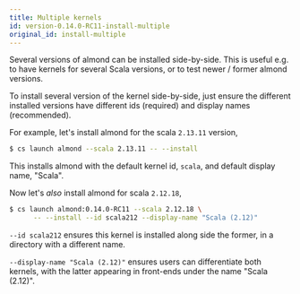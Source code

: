 ```yaml
---
title: Multiple kernels
id: version-0.14.0-RC11-install-multiple
original_id: install-multiple
---
```


Several versions of almond can be installed side-by-side. This is useful e.g. to have kernels
for several Scala versions, or to test newer / former almond versions.

To install several version of the kernel side-by-side, just ensure the different installed versions
have different ids (required) and display names (recommended).

For example, let's install almond for the scala `2.13.11` version,
```bash
$ cs launch almond --scala 2.13.11 -- --install
```

This installs almond with the default kernel id, `scala`, and default display name, "Scala".

Now let's *also* install almond for scala `2.12.18`,
```bash
$ cs launch almond:0.14.0-RC11 --scala 2.12.18 \
      -- --install --id scala212 --display-name "Scala (2.12)"
```

`--id scala212` ensures this kernel is installed along side the former, in a directory
with a different name.

`--display-name "Scala (2.12)"` ensures users can differentiate both kernels, with the latter
appearing in front-ends under the name "Scala (2.12)".
